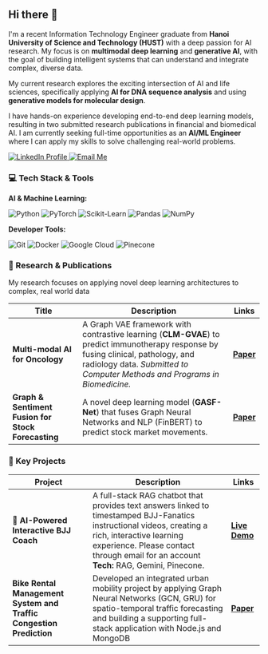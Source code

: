 ## Hi there 👋

I'm a recent Information Technology Engineer graduate from **Hanoi University of Science and Technology (HUST)** with a deep passion for AI research. My focus is on **multimodal deep learning** and **generative AI**, with the goal of building intelligent systems that can understand and integrate complex, diverse data.

My current research explores the exciting intersection of AI and life sciences, specifically applying **AI for DNA sequence analysis** and using **generative models for molecular design**.

I have hands-on experience developing end-to-end deep learning models, resulting in two submitted research publications in financial and biomedical AI. I am currently seeking full-time opportunities as an **AI/ML Engineer** where I can apply my skills to solve challenging real-world problems.

<div align="left">
  <a href="[https://linkedin.com/in/kyanh](https://www.linkedin.com/in/k%E1%BB%B3-anh-l%C3%AA-97478b168/)" target="_blank">
    <img src="https://img.shields.io/badge/LinkedIn-0077B5?style=for-the-badge&logo=linkedin&logoColor=white" alt="LinkedIn Profile"/>
  </a>
  <a href="mailto:lekyanh2002@gmail.com">
    <img src="https://img.shields.io/badge/Email-D14836?style=for-the-badge&logo=gmail&logoColor=white" alt="Email Me"/>
  </a>
</div>

### 💻 Tech Stack & Tools

**AI & Machine Learning:**
<p>
  <img src="https://img.shields.io/badge/Python-3776AB?style=for-the-badge&logo=python&logoColor=white" alt="Python"/>
  <img src="https://img.shields.io/badge/PyTorch-EE4C2C?style=for-the-badge&logo=pytorch&logoColor=white" alt="PyTorch"/>
  <img src="https://img.shields.io/badge/Scikit_Learn-F7931E?style=for-the-badge&logo=scikit-learn&logoColor=white" alt="Scikit-Learn"/>
  <img src="https://img.shields.io/badge/Pandas-150458?style=for-the-badge&logo=pandas&logoColor=white" alt="Pandas"/>
  <img src="https://img.shields.io/badge/NumPy-013243?style=for-the-badge&logo=numpy&logoColor=white" alt="NumPy"/>
</p>

**Developer Tools:**
<p>
  <img src="https://img.shields.io/badge/Git-F05032?style=for-the-badge&logo=git&logoColor=white" alt="Git"/>
  <img src="https://img.shields.io/badge/Docker-2496ED?style=for-the-badge&logo=docker&logoColor=white" alt="Docker"/>
  <img src="https://img.shields.io/badge/Google_Cloud-4285F4?style=for-the-badge&logo=google-cloud&logoColor=white" alt="Google Cloud"/>
  <img src="https://img.shields.io/badge/Pinecone-0066FF?style=for-the-badge&logo=pinecone&logoColor=white" alt="Pinecone"/>
</p>

### 🔬 Research & Publications

My research focuses on applying novel deep learning architectures to complex, real world data

| Title | Description | Links |
|---|---|---|
| **Multi-modal AI for Oncology** | A Graph VAE framework with contrastive learning (**CLM-GVAE**) to predict immunotherapy response by fusing clinical, pathology, and radiology data. *Submitted to Computer Methods and Programs in Biomedicine.* | [**Paper**]([https://www.editorialmanager.com/cmpb/download.aspx?id=316668&guid=%7B5A684A0A-32BC-47CE-A76A-95A1EFC1B56E%7D&scheme=1]) |
| **Graph & Sentiment Fusion for Stock Forecasting** | A novel deep learning model (**GASF-Net**) that fuses Graph Neural Networks and NLP (FinBERT) to predict stock market movements. | [**Paper**]([[LINK_TO_PAPER](https://github.com/Kyanh56709/GASF-Net/blob/main/GASF_Net.pdf)]) |

### 🚀 Key Projects

| Project | Description | Links |
|---|---|---|
| **🤖 AI-Powered Interactive BJJ Coach** | A full-stack RAG chatbot that provides text answers linked to timestamped BJJ-Fanatics instructional videos, creating a rich, interactive learning experience. Please contact through email for an account **Tech:** RAG, Gemini, Pinecone. | [**Live Demo**]([[LINK_TO_YOUR_LIVE_APP](https://bjj-library.vercel.app/)]) |
|**Bike Rental Management System and Traffic Congestion Prediction**|Developed an integrated urban mobility project by applying Graph Neural Networks (GCN, GRU) for spatio-temporal traffic forecasting and building a supporting full-stack application with Node.js and MongoDB|[**Paper**]([[LINK_TO_PAPER](https://github.com/Kyanh56709/GASF-Net/blob/main/GASF_Net.pdf)](https://github.com/Kyanh56709/AI-Research-Paper/blob/main/AIreport1.pdf))|


<!--
**Kyanh56709/Kyanh56709** is a ✨ _special_ ✨ repository because its `README.md` (this file) appears on your GitHub profile.

Here are some ideas to get you started:

- 🔭 I’m currently working on ...
- 🌱 I’m currently learning ...
- 👯 I’m looking to collaborate on ...
- 🤔 I’m looking for help with ...
- 💬 Ask me about ...
- 📫 How to reach me: ...
- 😄 Pronouns: ...
- ⚡ Fun fact: ...
-->
